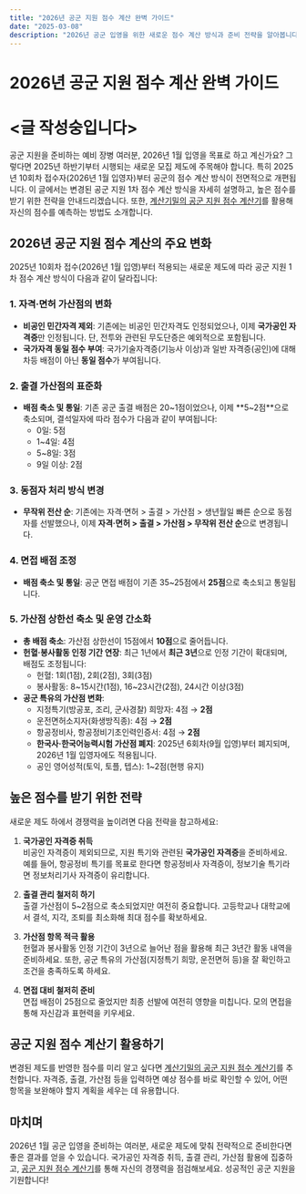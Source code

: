 ```yaml
---
title: "2026년 공군 지원 점수 계산 완벽 가이드"
date: "2025-03-08"
description: "2026년 공군 입영을 위한 새로운 점수 계산 방식과 준비 전략을 알아봅니다."
---
```


# 2026년 공군 지원 점수 계산 완벽 가이드


# <글 작성숭입니다>

공군 지원을 준비하는 예비 장병 여러분, 2026년 1월 입영을 목표로 하고 계신가요? 그렇다면 2025년 하반기부터 시행되는 새로운 모집 제도에 주목해야 합니다. 특히 2025년 10회차 접수자(2026년 1월 입영자)부터 공군의 점수 계산 방식이 전면적으로 개편됩니다. 이 글에서는 변경된 공군 지원 1차 점수 계산 방식을 자세히 설명하고, 높은 점수를 받기 위한 전략을 안내드리겠습니다. 또한, [계산기밀의 공군 지원 점수 계산기](/scorecalculator)를 활용해 자신의 점수를 예측하는 방법도 소개합니다.

## 2026년 공군 지원 점수 계산의 주요 변화

2025년 10회차 접수(2026년 1월 입영)부터 적용되는 새로운 제도에 따라 공군 지원 1차 점수 계산 방식이 다음과 같이 달라집니다:

### 1. **자격·면허 가산점의 변화**
- **비공인 민간자격 제외**: 기존에는 비공인 민간자격도 인정되었으나, 이제 **국가공인 자격증**만 인정됩니다. 단, 전투와 관련된 무도단증은 예외적으로 포함됩니다.
- **국가자격 동일 점수 부여**: 국가기술자격증(기능사 이상)과 일반 자격증(공인)에 대해 차등 배점이 아닌 **동일 점수**가 부여됩니다.

### 2. **출결 가산점의 표준화**
- **배점 축소 및 통일**: 기존 공군 출결 배점은 20~1점이었으나, 이제 **5~2점**으로 축소되며, 결석일자에 따라 점수가 다음과 같이 부여됩니다:
  - 0일: 5점
  - 1~4일: 4점
  - 5~8일: 3점
  - 9일 이상: 2점

### 3. **동점자 처리 방식 변경**
- **무작위 전산 순**: 기존에는 자격·면허 > 출결 > 가산점 > 생년월일 빠른 순으로 동점자를 선발했으나, 이제 **자격·면허 > 출결 > 가산점 > 무작위 전산 순**으로 변경됩니다.

### 4. **면접 배점 조정**
- **배점 축소 및 통일**: 공군 면접 배점이 기존 35~25점에서 **25점**으로 축소되고 통일됩니다.

### 5. **가산점 상한선 축소 및 운영 간소화**
- **총 배점 축소**: 가산점 상한선이 15점에서 **10점**으로 줄어듭니다.
- **헌혈·봉사활동 인정 기간 연장**: 최근 1년에서 **최근 3년**으로 인정 기간이 확대되며, 배점도 조정됩니다:
  - 헌혈: 1회(1점), 2회(2점), 3회(3점)
  - 봉사활동: 8~15시간(1점), 16~23시간(2점), 24시간 이상(3점)
- **공군 특유의 가산점 변화**:
  - 지정특기(방공포, 조리, 군사경찰) 희망자: 4점 → **2점**
  - 운전면허소지자(화생방직종): 4점 → **2점**
  - 항공정비사, 항공정비기초인력인증서: 4점 → **2점**
  - **한국사·한국어능력시험 가산점 폐지**: 2025년 6회차(9월 입영)부터 폐지되며, 2026년 1월 입영자에도 적용됩니다.
  - 공인 영어성적(토익, 토플, 텝스): 1~2점(현행 유지)

## 높은 점수를 받기 위한 전략

새로운 제도 하에서 경쟁력을 높이려면 다음 전략을 참고하세요:

1. **국가공인 자격증 취득**  
   비공인 자격증이 제외되므로, 지원 특기와 관련된 **국가공인 자격증**을 준비하세요. 예를 들어, 항공정비 특기를 목표로 한다면 항공정비사 자격증이, 정보기술 특기라면 정보처리기사 자격증이 유리합니다.

2. **출결 관리 철저히 하기**  
   출결 가산점이 5~2점으로 축소되었지만 여전히 중요합니다. 고등학교나 대학교에서 결석, 지각, 조퇴를 최소화해 최대 점수를 확보하세요.

3. **가산점 항목 적극 활용**  
   헌혈과 봉사활동 인정 기간이 3년으로 늘어난 점을 활용해 최근 3년간 활동 내역을 준비하세요. 또한, 공군 특유의 가산점(지정특기 희망, 운전면허 등)을 잘 확인하고 조건을 충족하도록 하세요.

4. **면접 대비 철저히 준비**  
   면접 배점이 25점으로 줄었지만 최종 선발에 여전히 영향을 미칩니다. 모의 면접을 통해 자신감과 표현력을 키우세요.

## 공군 지원 점수 계산기 활용하기

변경된 제도를 반영한 점수를 미리 알고 싶다면 [계산기밀의 공군 지원 점수 계산기](/scorecalculator)를 추천합니다. 자격증, 출결, 가산점 등을 입력하면 예상 점수를 바로 확인할 수 있어, 어떤 항목을 보완해야 할지 계획을 세우는 데 유용합니다.

## 마치며

2026년 1월 공군 입영을 준비하는 여러분, 새로운 제도에 맞춰 전략적으로 준비한다면 좋은 결과를 얻을 수 있습니다. 국가공인 자격증 취득, 출결 관리, 가산점 활용에 집중하고, [공군 지원 점수 계산기](/scorecalculator)를 통해 자신의 경쟁력을 점검해보세요. 성공적인 공군 지원을 기원합니다!